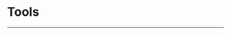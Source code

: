 <script setup>
    import ToolsView from '.vitepress/components/ToolView.vue'
</script>

# Tools
---

<ToolsView />